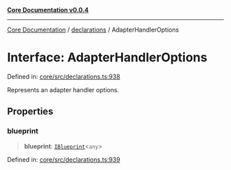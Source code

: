 [**Core Documentation v0.0.4**](../../README.md)

***

[Core Documentation](../../modules.md) / [declarations](../README.md) / AdapterHandlerOptions

# Interface: AdapterHandlerOptions

Defined in: [core/src/declarations.ts:938](https://github.com/stonemjs/core/blob/d2167ff53d508d3a75c05f0cf962180518d3e061/src/declarations.ts#L938)

Represents an adapter handler options.

## Properties

### blueprint

> **blueprint**: [`IBlueprint`](../type-aliases/IBlueprint.md)\<`any`\>

Defined in: [core/src/declarations.ts:939](https://github.com/stonemjs/core/blob/d2167ff53d508d3a75c05f0cf962180518d3e061/src/declarations.ts#L939)
